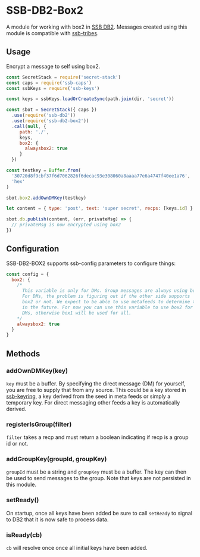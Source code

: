 # SSB-DB2-Box2

A module for working with box2 in [SSB DB2]. Messages created using
this module is compatible with [ssb-tribes].

## Usage

Encrypt a message to self using box2.

```js
const SecretStack = require('secret-stack')
const caps = require('ssb-caps')
const ssbKeys = require('ssb-keys')

const keys = ssbKeys.loadOrCreateSync(path.join(dir, 'secret'))

const sbot = SecretStack({ caps })
  .use(require('ssb-db2'))
  .use(require('ssb-db2-box2'))
  .call(null, { 
     path: './',
     keys,
     box2: {
       alwaysbox2: true
     }
  })

const testkey = Buffer.from(
  '30720d8f9cbf37f6d7062826f6decac93e308060a8aaaa77e6a4747f40ee1a76',
  'hex'
)

sbot.box2.addOwnDMKey(testkey)

let content = { type: 'post', text: 'super secret', recps: [keys.id] }

sbot.db.publish(content, (err, privateMsg) => {
  // privateMsg is now encrypted using box2
})
```

## Configuration

SSB-DB2-BOX2 supports ssb-config parameters to configure things:

```js
const config = {
  box2: {
    /*
      This variable is only for DMs. Group messages are always using box2.
      For DMs, the problem is figuring out if the other side supports 
      box2 or not. We expect to be able to use metafeeds to determine this
      in the future. For now you can use this variable to use box2 for all
      DMs, otherwise box1 will be used for all.
    */
    alwaysbox2: true
  }
}
```

## Methods

### addOwnDMKey(key)

`key` must be a buffer. By specifying the direct message (DM) for
yourself, you are free to supply that from any source. This could be a
key stored in [ssb-keyring], a key derived from the seed in meta feeds
or simply a temporary key. For direct messaging other feeds a key is
automatically derived.

### registerIsGroup(filter)

`filter` takes a recp and must return a boolean indicating if recp is
a group id or not. 

### addGroupKey(groupId, groupKey)

`groupId` must be a string and `groupKey` must be a buffer. The key
can then be used to send messages to the group. Note that keys are not
persisted in this module.

### setReady()

On startup, once all keys have been added be sure to call `setReady`
to signal to DB2 that it is now safe to process data.

### isReady(cb)

`cb` will resolve once once all initial keys have been added.

[SSB DB2]: https://github.com/ssb-ngi-pointer/ssb-db2/
[ssb-tribes]: https://github.com/ssbc/ssb-tribes/
[ssb-keyring]: https://gitlab.com/ahau/lib/ssb-keyring/
